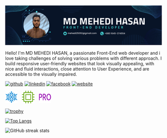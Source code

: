 ![](https://raw.githubusercontent.com/Mehedi2509/mehedi2509/main/mehedi-banner.png)



Hello! I'm MD MEHEDI HASAN,
a passionate Front-End web developer 
and i love taking challenges of solving various problems 
with different approach. I build responsive user-friendly websites 
that look visually appealing, with nice and fluid interactions, 
close attention to User Experience, and are accessible to the visually impaired.





[<img src='https://cdn.jsdelivr.net/npm/simple-icons@3.0.1/icons/github.svg' alt='github' height='40'>](https://github.com/mehedi2509)  [<img src='https://cdn.jsdelivr.net/npm/simple-icons@3.0.1/icons/linkedin.svg' alt='linkedin' height='40'>](https://www.linkedin.com/in/mehedi2509/)  [<img src='https://cdn.jsdelivr.net/npm/simple-icons@3.0.1/icons/facebook.svg' alt='facebook' height='40'>](https://www.facebook.com/parves2509)  [<img src='https://cdn.jsdelivr.net/npm/simple-icons@3.0.1/icons/icloud.svg' alt='website' height='40'>](https://mehedi-hasan-phi.vercel.app)  

<a href='https://archiveprogram.github.com/'><img src='https://raw.githubusercontent.com/acervenky/animated-github-badges/master/assets/acbadge.gif' width='40' height='40'></a> <a href='https://docs.github.com/en/developers'><img src='https://raw.githubusercontent.com/acervenky/animated-github-badges/master/assets/devbadge.gif' width='40' height='40'></a> <a href='https://github.com/pricing'><img src='https://raw.githubusercontent.com/acervenky/animated-github-badges/master/assets/pro.gif' width='40' height='40'></a> 

[![trophy](https://github-profile-trophy.vercel.app/?username=mehedi2509)](https://github.com/ryo-ma/github-profile-trophy)

[![Top Langs](https://github-readme-stats.vercel.app/api/top-langs/?username=mehedi2509)](https://github.com/anuraghazra/github-readme-stats)

![GitHub streak stats](https://streak-stats.demolab.com/?user=mehedi2509)  

